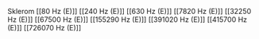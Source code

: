 Sklerom
[[80 Hz (E)]]
[[240 Hz (E)]]
[[630 Hz (E)]]
[[7820 Hz (E)]]
[[32250 Hz (E)]]
[[67500 Hz (E)]]
[[155290 Hz (E)]]
[[391020 Hz (E)]]
[[415700 Hz (E)]]
[[726070 Hz (E)]]